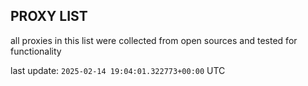 ## PROXY LIST

all proxies in this list were collected from open sources and tested for functionality

last update: `2025-02-14 19:04:01.322773+00:00` UTC
